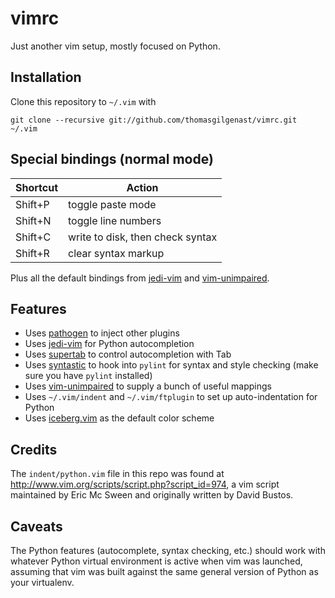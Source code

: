 vimrc
=====

Just another vim setup, mostly focused on Python.

Installation
------------

Clone this repository to `~/.vim` with

    git clone --recursive git://github.com/thomasgilgenast/vimrc.git ~/.vim

Special bindings (normal mode)
------------------------------

| Shortcut | Action                           |
|----------|----------------------------------|
| Shift+P  | toggle paste mode                |
| Shift+N  | toggle line numbers              |
| Shift+C  | write to disk, then check syntax |
| Shift+R  | clear syntax markup              |

Plus all the default bindings from [jedi-vim](https://github.com/davidhalter/jedi-vim)
and [vim-unimpaired](https://github.com/tpope/vim-unimpaired).

Features
--------

- Uses [pathogen](https://github.com/tpope/vim-pathogen) to inject other plugins
- Uses [jedi-vim](https://github.com/davidhalter/jedi-vim) for Python
  autocompletion
- Uses [supertab](https://github.com/ervandew/supertab) to control
  autocompletion with Tab
- Uses [syntastic](https://github.com/scrooloose/syntastic) to hook into
  `pylint` for syntax and style checking (make sure you have `pylint` installed)
- Uses [vim-unimpaired](https://github.com/tpope/vim-unimpaired) to supply a
  bunch of useful mappings
- Uses `~/.vim/indent` and `~/.vim/ftplugin` to set up auto-indentation for Python
- Uses [iceberg.vim](https://github.com/cocopon/iceberg.vim) as the default color scheme

Credits
-------

The `indent/python.vim` file in this repo was found at http://www.vim.org/scripts/script.php?script_id=974,
a vim script maintained by Eric Mc Sween and originally written by David Bustos. 

Caveats
-------

The Python features (autocomplete, syntax checking, etc.) should work with whatever
Python virtual environment is active when vim was launched, assuming that vim was
built against the same general version of Python as your virtualenv.


